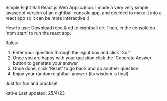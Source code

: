 Simple Eight Ball React.js Web Application. 
I made a very very simple javascript version of an eightball console app, and decided to make it into a react app so it can be more interactive :)

How to use: 
Download repo & cd to eightball dir. Then, in the console do 'npm start' to run the react app.

Rules:
1. Enter your question through the input box and click 'Go!'
2. Once you are happy with your question click the 'Generate Answer' button to generate your answer
3. Once done, click 'Reset' to go back and do another question
4. Enjoy your random eightball answer (its wisdom is final)

Just for fun and practise!

kati-e
Last updated: 25/4/23
